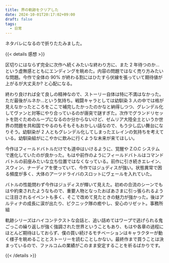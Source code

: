 ```yaml
---
title: 界の軌跡をクリアした
date: 2024-10-01T20:17:02+09:00
draft: false
tags:
  - 日常
---
```


ネタバレになるので折りたたみました。


{{< details 感想 >}}

区切りにはならず完全に次作へ続くみたいな終わり方に、また 2 年待つのか...という虚無感とともにエンディングを眺めた。内容の問題ではなく売り方みたいな問題。今作で全体の 90% が終わる割にはひたすら伏線を張っていて期待値が上がるが大丈夫か? と心配になる。

終わり良ければ全て良しの精神なので、ストーリー自体は特に不満はなかった。ただ最後がルネか...という気持ち。戦闘キャラとしては幼馴染 3 人の中では格が見えなかったところをここで補完したかったのかなと納得しつつ、グレンデル化してヴァンと対等にやり合っているのが唐突で謎すぎた。次作でグランドリセットを防ぐためのループになるのか分からないけど、ゼムリア大陸全土というか世界の問題を共和国でやるのもそもそもおかしい話なので、もう少し広い舞台になりそう。幼馴染が 2 人ともグレンデル化してしまったエレインの気持ちを考えている。幼馴染組がにこやかに飲みに行くような未来が来てほしい。


今作はフィールドバトルだけでも道中はいけるように、覚醒や Z.O.C システムで進化していたのが良かった。もはや前作のようにフィールドバトルはコマンドバトルの前座みたいな立ち位置ではなくなっている。前作に引き続きエレイン、スウィン、ナーディアを使っていて、今作ではジュディスが強い。状態異常で困る頻度が多く、大体のアーツドライバのスロットにヴェールを入れていた。

バトルの性能問わず今作はジュディスが輝いて見えた。初めの合流のシーンでもはや約束されたようなもので、重要人物となったおばあさまに引っ張られるように注目されるイベントも多く、そこで改めて見たときの魅力が強かった。後はアルティナの成長に涙が出たり、ピクニック隊の癒やし、安心のリゼット。事務所組

軌跡シリーズはハイコンテクストな会話と、追い詰めてはワープで逃げられる鬼ごっこの繰り返しが強く強調された世界ということもあり、もはや各章の過程にほとんど期待はしておらず、僕の買い続けるモチベーションはキャラクターが動く様子を眺めることとストーリーを読むことしかない。最終作まで買うことは決まっているので、ファルコムの業績がこのまま安定することを祈るばかりです。

{{< /details >}}
